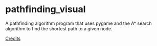 # pathfinding_visual

A pathfinding algorithm program that uses pygame and the A* search algorithm to find the shortest path to a given node.

[Credits](https://youtu.be/twRidO-_vqQ)